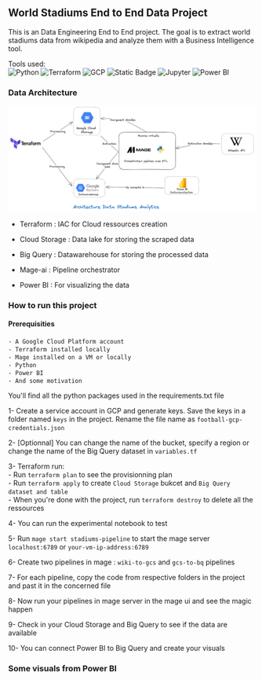 ## World Stadiums End to End Data Project

This is an Data Engineering End to End project. The goal is to extract world stadiums data from wikipedia and analyze them with a Business Intelligence tool.  

Tools used:  
![Python](https://img.shields.io/badge/python-3670A0?style=for-the-badge&logo=python&logoColor=ffdd54)
![Terraform](https://img.shields.io/badge/Terraform-7B42BC?style=for-the-badge&logo=terraform&logoColor=white)
![GCP](https://img.shields.io/badge/Google_Cloud-4285F4?style=for-the-badge&logo=google-cloud&logoColor=white)
![Static Badge](https://img.shields.io/badge/Mage-green?style=for-the-badge)
![Jupyter](https://img.shields.io/badge/jupyter-F37626.svg?style=for-the-badge&logo=jupyter&logoColor=white)
![Power BI](https://img.shields.io/badge/PowerBI-F2C811?style=for-the-badge&logo=Power%20BI&logoColor=white)
<!-- -- Tools : Terraform, Python, Mage, Cloud Storage, Big Query and Power BI  
-- Extract data from Wikipedia with Python  
-- Transform with Python  
-- Load data to Big Query   -->
### Data Architecture
![](./media/Data-Stack-Stadium.png)


- Terraform : IAC for Cloud ressources creation

- Cloud Storage : Data lake for storing the scraped data

- Big Query : Datawarehouse for storing the processed data

- Mage-ai : Pipeline orchestrator

- Power BI : For visualizing the data


### How to run this project
#### Prerequisities
    - A Google Cloud Platform account  
    - Terraform installed locally  
    - Mage installed on a VM or locally  
    - Python
    - Power BI
    - And some motivation  

You'll find all the python packages used in the requirements.txt file

1- Create a service account in GCP and generate keys. Save the keys in a folder named `keys` in the project. Rename the file name as `football-gcp-credentials.json`  

2- [Optionnal] You can change the name of the bucket, specify a region or change the name of the Big Query dataset  in `variables.tf`  

3- Terraform run:  
    - Run `terraform plan` to see the provisionning plan   
    - Run `terraform apply` to create `Cloud Storage` bukcet and `Big Query dataset and table`  
    - When you're done with the project, run `terraform destroy` to delete all the ressources  

4- You can run the experimental notebook to test  

5- Run `mage start stadiums-pipeline` to start the mage server `localhost:6789` or `your-vm-ip-address:6789` 

6- Create two pipelines in mage : `wiki-to-gcs` and `gcs-to-bq` pipelines

7- For each pipeline, copy the code from respective folders in the project and past it in the concerned file

8- Now run your pipelines in mage server in the mage ui and see the magic happen

9- Check in your Cloud Storage and Big Query to see if the data are available

10- You can connect Power BI to Big Query and create your visuals

### Some visuals from Power BI


<!-- SQL Queries :   
-- top 5 stadiums by capacity --  
-- average capacity by region --  
-- count of stadiums in each country--  
-- stadium ranking within each region--  
-- top 3 stadium ranking within each region--  
-- stadiums with capacity above average --  
-- stadiums with the closest capacity to regional median--   -->
